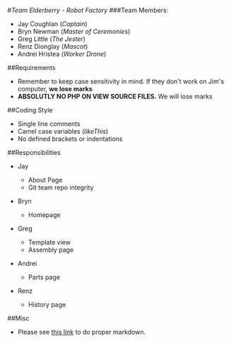 #_Team Elderberry - Robot Factory_
###Team Members:
* Jay Coughlan (_Captain_)
* Bryn Newman (_Master of Ceremonies_)
* Greg Little (_The Jester_)
* Renz Dionglay (_Mascot_)
* Andrei Hristea (_Worker Drone_)

##Requirements
* Remember to keep case sensitivity in mind. If they don't work on Jim's computer, __we lose marks__
* __ABSOLUTLY NO PHP ON VIEW SOURCE FILES.__ We will lose marks

##Coding Style
* Single line comments
* Camel case variables (_likeThis_)
* No defined brackets or indentations

##Responsibilities
* Jay
    * About Page
    * Git team repo integrity

* Bryn
    * Homepage

* Greg
    * Template view
    * Assembly page

* Andrei
    * Parts page

* Renz
    * History page

##Misc
* Please see [this link](https://guides.github.com/features/mastering-markdown/) to do proper markdown.